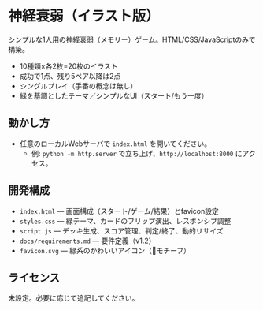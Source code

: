 # 神経衰弱（イラスト版）

シンプルな1人用の神経衰弱（メモリー）ゲーム。HTML/CSS/JavaScriptのみで構築。

- 10種類×各2枚=20枚のイラスト
- 成功で1点、残り5ペア以降は2点
- シングルプレイ（手番の概念は無し）
- 緑を基調としたテーマ／シンプルなUI（スタート/もう一度）

## 動かし方

- 任意のローカルWebサーバで `index.html` を開いてください。
  - 例: `python -m http.server` で立ち上げ、`http://localhost:8000` にアクセス。

## 開発構成

- `index.html` — 画面構成（スタート/ゲーム/結果）とfavicon設定
- `styles.css` — 緑テーマ、カードのフリップ演出、レスポンシブ調整
- `script.js` — デッキ生成、スコア管理、判定/終了、動的リサイズ
- `docs/requirements.md` — 要件定義（v1.2）
- `favicon.svg` — 緑系のかわいいアイコン（🍏モチーフ）

## ライセンス

未設定。必要に応じて追記してください。
